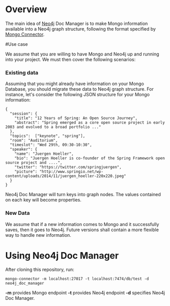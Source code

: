 # Overview

The main idea of [Neo4j](http://neo4j.com/) Doc Manager is to make Mongo information available into a Neo4j graph structure, following the format specified by [Mongo Connector](https://github.com/10gen-labs/mongo-connector).

#Use case

We assume that you are willing to have Mongo and Neo4j up and running into your project. We must then cover the following scenarios:
### Existing data
Assuming that you might already have information on your Mongo Database, you should migrate these data to Neo4j graph structure.
For instance, let's consider the following JSON structure for your Mongo information:
```
{
  "session": {
    "title": "12 Years of Spring: An Open Source Journey",
    "abstract": "Spring emerged as a core open source project in early 2003 and evolved to a broad portfolio ..."
  },
  "topics":  ["keynote", "spring"], 
  "room": "Auditorium",
  "timeslot": "Wed 29th, 09:30-10:30",
  "speaker": {
    "name": "Juergen Hoeller",
    "bio": "Juergen Hoeller is co-founder of the Spring Framework open source project and ....",
    "twitter": "https://twitter.com/springjuergen",
    "picture": "http://www.springio.net/wp-content/uploads/2014/11/juergen_hoeller-220x220.jpeg"
  }
}
```
Neo4j Doc Manager will turn keys into graph nodes. The values contained on each key will become properties. 

### New Data
We assume that if a new information comes to Mongo and it successfully saves, then it goes to Neo4j. Future versions shall contain a more flexible way to handle new information.

# Using Neo4j Doc Manager

After cloning this repository, run:

```
mongo-connector -m localhost:27017 -t localhost:7474/db/test -d neo4j_doc_manager

```

**-m** provides Mongo endpoint
**-t** provides Neo4j endpoint
**-d** specifies Neo4j Doc Manager.
